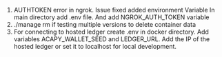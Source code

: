 1. AUTHTOKEN error in ngrok. Issue fixed added environment Variable
    In main directory add .env file. And add NGROK_AUTH_TOKEN variable
2. ./manage rm if testing multiple versions to delete container data
3. For connecting to hosted ledger create .env in docker directory. Add variables
    ACAPY_WALLET_SEED and LEDGER_URL. Add the IP of the hosted ledger or set it
    to localhost for local development.
